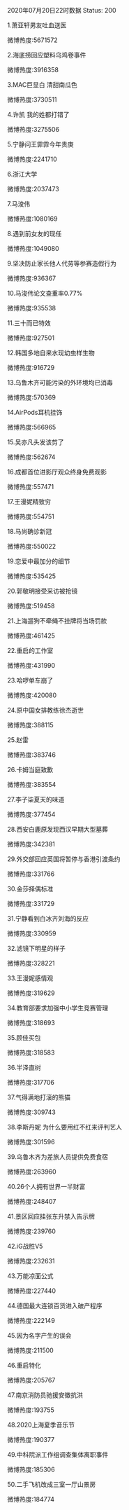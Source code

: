 2020年07月20日22时数据
Status: 200

1.萧亚轩男友吐血送医

微博热度:5671572

2.海底捞回应塑料乌鸡卷事件

微博热度:3916358

3.MAC巨显白 清甜南瓜色

微博热度:3730511

4.许凯 我的姓都打错了

微博热度:3275506

5.宁静问王霏霏今年贵庚

微博热度:2241710

6.浙江大学

微博热度:2037473

7.马浚伟

微博热度:1080169

8.遇到前女友的现任

微博热度:1049080

9.坚决防止家长他人代劳等参赛造假行为

微博热度:936367

10.马浚伟论文查重率0.77%

微博热度:935538

11.三十而已特效

微博热度:927501

12.韩国多地自来水现幼虫样生物

微博热度:916729

13.乌鲁木齐可能污染的外环境均已消毒

微博热度:570369

14.AirPods耳机挂饰

微博热度:566965

15.吴亦凡头发该剪了

微博热度:562674

16.成都首位进影厅观众终身免费观影

微博热度:557471

17.王漫妮精致穷

微博热度:554751

18.马尚确诊新冠

微博热度:550022

19.恋爱中最加分的细节

微博热度:535425

20.郭敬明接受采访被抢镜

微博热度:519458

21.上海遛狗不牵绳不挂牌将当场罚款

微博热度:461425

22.重启的工作室

微博热度:431990

23.哈啰单车崩了

微博热度:420080

24.原中国女排教练徐杰逝世

微博热度:388115

25.赵雷

微博热度:383746

26.卡姆当庭致歉

微博热度:383554

27.李子柒夏天的味道

微博热度:377454

28.西安白鹿原发现西汉早期大型墓葬

微博热度:342381

29.外交部回应英国将暂停与香港引渡条约

微博热度:331766

30.金莎择偶标准

微博热度:331729

31.宁静看到白冰齐刘海的反应

微博热度:330959

32.滤镜下明星的样子

微博热度:328221

33.王漫妮感情观

微博热度:319629

34.教育部要求加强中小学生竞赛管理

微博热度:318693

35.顾佳买包

微博热度:318583

36.半泽直树

微博热度:317706

37.气得满地打滚的熊猫

微博热度:309743

38.李斯丹妮 为什么要用红不红来评判艺人

微博热度:301596

39.乌鲁木齐为差旅人员提供免费食宿

微博热度:263960

40.26个人拥有世界一半财富

微博热度:248407

41.景区回应挂张东升禁入告示牌

微博热度:239760

42.iG战胜V5

微博热度:232631

43.万能凉面公式

微博热度:227440

44.德国最大连锁百货进入破产程序

微博热度:222149

45.因为名字产生的误会

微博热度:211500

46.重启特化

微博热度:205767

47.南京消防员驰援安徽抗洪

微博热度:193755

48.2020上海夏季音乐节

微博热度:190377

49.中科院派工作组调查集体离职事件

微博热度:185306

50.二手飞机改成三室一厅山景房

微博热度:184774

